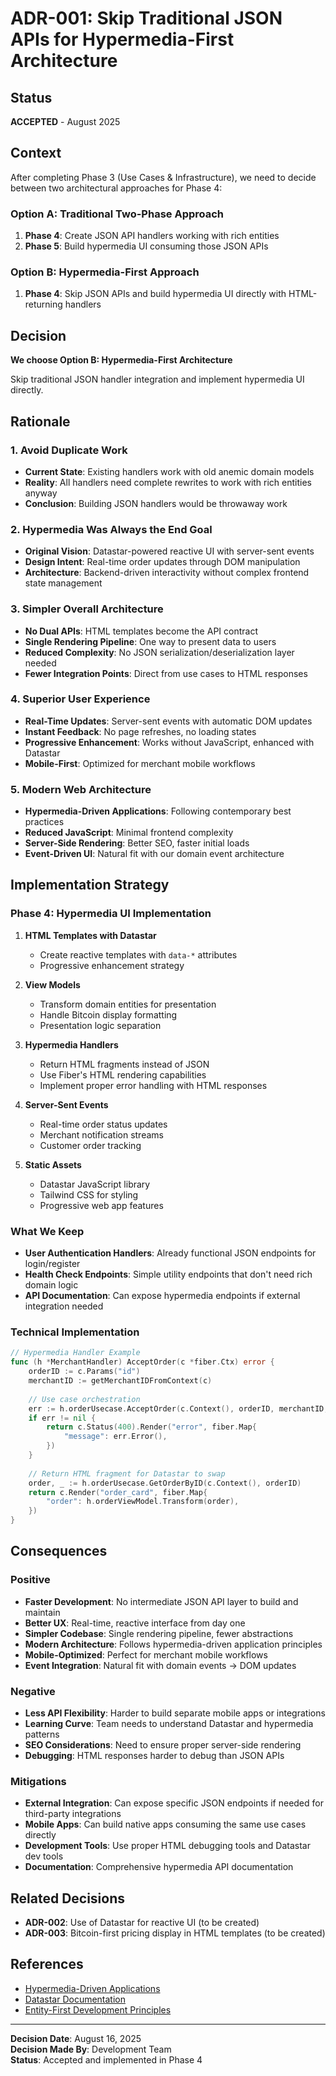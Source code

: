 # ADR-001: Skip Traditional JSON APIs for Hypermedia-First Architecture

## Status
**ACCEPTED** - August 2025

## Context

After completing Phase 3 (Use Cases & Infrastructure), we need to decide between two architectural approaches for Phase 4:

### Option A: Traditional Two-Phase Approach
1. **Phase 4**: Create JSON API handlers working with rich entities
2. **Phase 5**: Build hypermedia UI consuming those JSON APIs

### Option B: Hypermedia-First Approach
1. **Phase 4**: Skip JSON APIs and build hypermedia UI directly with HTML-returning handlers

## Decision

**We choose Option B: Hypermedia-First Architecture**

Skip traditional JSON handler integration and implement hypermedia UI directly.

## Rationale

### 1. **Avoid Duplicate Work**
- **Current State**: Existing handlers work with old anemic domain models
- **Reality**: All handlers need complete rewrites to work with rich entities anyway
- **Conclusion**: Building JSON handlers would be throwaway work

### 2. **Hypermedia Was Always the End Goal**
- **Original Vision**: Datastar-powered reactive UI with server-sent events
- **Design Intent**: Real-time order updates through DOM manipulation
- **Architecture**: Backend-driven interactivity without complex frontend state management

### 3. **Simpler Overall Architecture**
- **No Dual APIs**: HTML templates become the API contract
- **Single Rendering Pipeline**: One way to present data to users
- **Reduced Complexity**: No JSON serialization/deserialization layer needed
- **Fewer Integration Points**: Direct from use cases to HTML responses

### 4. **Superior User Experience**
- **Real-Time Updates**: Server-sent events with automatic DOM updates
- **Instant Feedback**: No page refreshes, no loading states
- **Progressive Enhancement**: Works without JavaScript, enhanced with Datastar
- **Mobile-First**: Optimized for merchant mobile workflows

### 5. **Modern Web Architecture**
- **Hypermedia-Driven Applications**: Following contemporary best practices
- **Reduced JavaScript**: Minimal frontend complexity
- **Server-Side Rendering**: Better SEO, faster initial loads
- **Event-Driven UI**: Natural fit with our domain event architecture

## Implementation Strategy

### Phase 4: Hypermedia UI Implementation
1. **HTML Templates with Datastar**
   - Create reactive templates with `data-*` attributes
   - Progressive enhancement strategy
   
2. **View Models**
   - Transform domain entities for presentation
   - Handle Bitcoin display formatting
   - Presentation logic separation
   
3. **Hypermedia Handlers**
   - Return HTML fragments instead of JSON
   - Use Fiber's HTML rendering capabilities
   - Implement proper error handling with HTML responses
   
4. **Server-Sent Events**
   - Real-time order status updates
   - Merchant notification streams
   - Customer order tracking
   
5. **Static Assets**
   - Datastar JavaScript library
   - Tailwind CSS for styling
   - Progressive web app features

### What We Keep
- **User Authentication Handlers**: Already functional JSON endpoints for login/register
- **Health Check Endpoints**: Simple utility endpoints that don't need rich domain logic
- **API Documentation**: Can expose hypermedia endpoints if external integration needed

### Technical Implementation
```go
// Hypermedia Handler Example
func (h *MerchantHandler) AcceptOrder(c *fiber.Ctx) error {
    orderID := c.Params("id")
    merchantID := getMerchantIDFromContext(c)
    
    // Use case orchestration
    err := h.orderUsecase.AcceptOrder(c.Context(), orderID, merchantID, 30)
    if err != nil {
        return c.Status(400).Render("error", fiber.Map{
            "message": err.Error(),
        })
    }
    
    // Return HTML fragment for Datastar to swap
    order, _ := h.orderUsecase.GetOrderByID(c.Context(), orderID)
    return c.Render("order_card", fiber.Map{
        "order": h.orderViewModel.Transform(order),
    })
}
```

## Consequences

### Positive
- **Faster Development**: No intermediate JSON API layer to build and maintain
- **Better UX**: Real-time, reactive interface from day one
- **Simpler Codebase**: Single rendering pipeline, fewer abstractions
- **Modern Architecture**: Follows hypermedia-driven application principles
- **Mobile-Optimized**: Perfect for merchant mobile workflows
- **Event Integration**: Natural fit with domain events → DOM updates

### Negative
- **Less API Flexibility**: Harder to build separate mobile apps or integrations
- **Learning Curve**: Team needs to understand Datastar and hypermedia patterns
- **SEO Considerations**: Need to ensure proper server-side rendering
- **Debugging**: HTML responses harder to debug than JSON APIs

### Mitigations
- **External Integration**: Can expose specific JSON endpoints if needed for third-party integrations
- **Mobile Apps**: Can build native apps consuming the same use cases directly
- **Development Tools**: Use proper HTML debugging tools and Datastar dev tools
- **Documentation**: Comprehensive hypermedia API documentation

## Related Decisions
- **ADR-002**: Use of Datastar for reactive UI (to be created)
- **ADR-003**: Bitcoin-first pricing display in HTML templates (to be created)

## References
- [Hypermedia-Driven Applications](https://hypermedia.systems/)
- [Datastar Documentation](https://data-star.dev/)
- [Entity-First Development Principles](../specs/order-fulfillment-flow.md)

---

**Decision Date**: August 16, 2025  
**Decision Made By**: Development Team  
**Status**: Accepted and implemented in Phase 4
